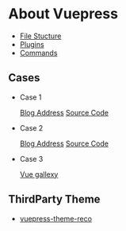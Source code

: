 # About Vuepress

- [File Stucture](file.md)
- [Plugins](plugin.md)
- [Commands](command.md)

## Cases

- Case 1

  [Blog Address](http://dong4j.info/)
  [Source Code](https://github.com/dong4j/blog-resources)

- Case 2

  [Blog Address](https://davidangel.net/)
  [Source Code](https://github.com/davidangel/davidangel-vuepress)

- Case 3
  
  [Vue gallexy](https://vuepress.gallery/)

## ThirdParty Theme

- [vuepress-theme-reco](https://vuepress-theme-reco.recoluan.com/)
